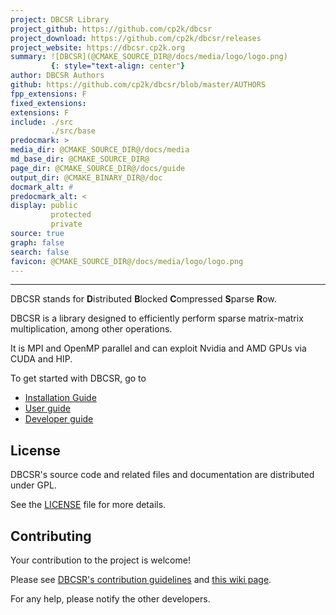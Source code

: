 ```yaml
---
project: DBCSR Library
project_github: https://github.com/cp2k/dbcsr
project_download: https://github.com/cp2k/dbcsr/releases
project_website: https://dbcsr.cp2k.org
summary: ![DBCSR](@CMAKE_SOURCE_DIR@/docs/media/logo/logo.png)
         {: style="text-align: center"}
author: DBCSR Authors
github: https://github.com/cp2k/dbcsr/blob/master/AUTHORS
fpp_extensions: F
fixed_extensions:
extensions: F
include: ./src
         ./src/base
predocmark: >
media_dir: @CMAKE_SOURCE_DIR@/docs/media
md_base_dir: @CMAKE_SOURCE_DIR@
page_dir: @CMAKE_SOURCE_DIR@/docs/guide
output_dir: @CMAKE_BINARY_DIR@/doc
docmark_alt: #
predocmark_alt: <
display: public
         protected
         private
source: true
graph: false
search: false
favicon: @CMAKE_SOURCE_DIR@/docs/media/logo/logo.png
---
```


--------------------

DBCSR stands for **D**istributed **B**locked **C**ompressed **S**parse **R**ow.

DBCSR is a library designed to efficiently perform sparse matrix-matrix multiplication, among other operations.

It is MPI and OpenMP parallel and can exploit Nvidia and AMD GPUs via CUDA and HIP.

To get started with DBCSR, go to

- [Installation Guide](page/1-user-guide/1-installation/1-install.html)
- [User guide](page/1-user-guide/index.html)
- [Developer guide](page/2-developer-guide/index.html)

License
-------

DBCSR's source code and related files and documentation are distributed under GPL.

See the [LICENSE](https://github.com/cp2k/dbcsr/blob/develop/LICENSE) file for more details.

Contributing
-----------------

Your contribution to the project is welcome!

Please see [DBCSR's contribution guidelines](https://github.com/cp2k/dbcsr/blob/develop/CONTRIBUTING.md) and [this wiki page](https://github.com/cp2k/dbcsr/wiki/Development).

For any help, please notify the other developers.
